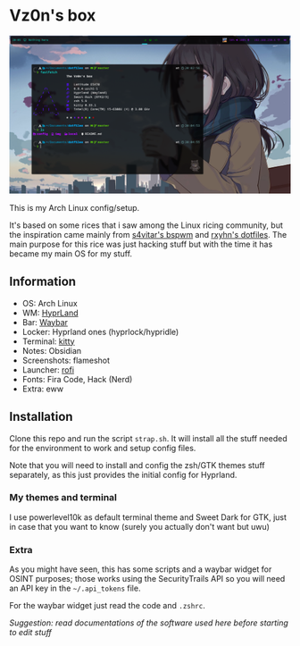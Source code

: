 # Vz0n's box

![Preview](img/preview.png)

This is my Arch Linux config/setup.

It's based on some rices that i saw among the Linux ricing community, but the inspiration came mainly from [s4vitar's bspwm](https://github.com/yorkox0/autoBspwm) and [rxyhn's dotfiles](https://github.com/rxyhn/yuki). The main purpose for this rice was just hacking stuff but with the time it has became my main OS for my stuff.

## Information

- OS: Arch Linux
- WM: [HyprLand](https://github.com/hyprwm/Hyprland)
- Bar: [Waybar](https://github.com/Alexays/Waybar)
- Locker: Hyprland ones (hyprlock/hypridle)
- Terminal: [kitty](https://github.com/kovidgoyal/kitty)
- Notes: Obsidian
- Screenshots: flameshot
- Launcher: [rofi](https://github.com/davatorium/rofi)
- Fonts: Fira Code, Hack (Nerd)
- Extra: eww

## Installation

Clone this repo and run the script `strap.sh`. It will install all the stuff needed for the environment to work and setup config files.

Note that you will need to install and config the zsh/GTK themes stuff separately, as this just provides the initial config for Hyprland. 

### My themes and terminal

I use powerlevel10k as default terminal theme and Sweet Dark for GTK, just in case that you want to know (surely you actually don't want but uwu)

### Extra

As you might have seen, this has some scripts and a waybar widget for OSINT purposes; those works using the SecurityTrails API so you will need an API key in the `~/.api_tokens` file.

For the waybar widget just read the code and `.zshrc`.

*Suggestion: read documentations of the software used here before starting to edit stuff*